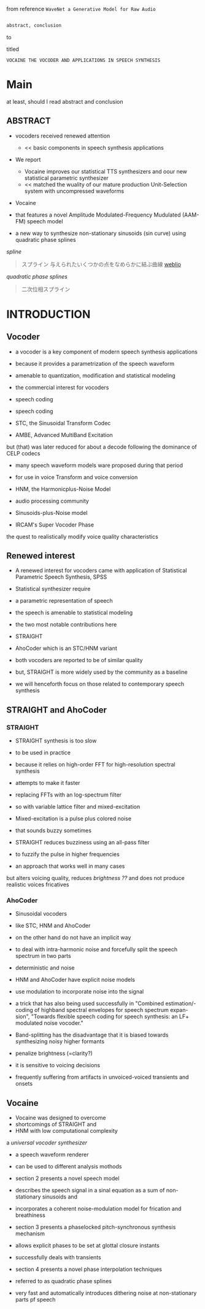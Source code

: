 from reference
`WaveNet a Generative Model for Raw Audio`

```md

abstract, conclusion

```

to

titled

`VOCAINE THE VOCODER AND APPLICATIONS IN SPEECH SYNTHESIS`

# Main

at least, should I read abstract and conclusion

## ABSTRACT
- vocoders received renewed attention
  - << basic components in speech synthesis applications

- We report
  - Vocaine improves our statistical TTS synthesizers and oour new statistical parametric synthesizer
  - << matched the wuality of our mature production Unit-Selection system with uncompressed waveforms

- Vocaine
 - that features a novel Amplitude Modulated-Frequency Mudulated (AAM-FM) speech model
 - a new way to synthesize non-stationary sinusoids (sin curve) using quadratic phase splines

*spline*

> スプライン 与えられたいくつかの点をなめらかに結ぶ曲線 [weblio](http://ejje.weblio.jp/content/spline)

*quadratic phase splines*

> 二次位相スプライン

# INTRODUCTION

## Vocoder

- a vocoder is a key component of modern speech synthesis applications
 - because it provides a parametrization of the speech waveform
 - amenable to quantization, modification and statistical modeling  

- the commercial interest for vocoders
 - speech coding

- speech coding
 - STC, the Sinusoidal Transform Codec
 - AMBE, Advanced MultiBand Excitation

but (that) was later reduced for about a decode following the dominance of CELP codecs

- many speech waveform models ware proposed during that period
 - for use in voice Transform and voice conversion
 - HNM, the Harmonicplus-Noise Model

- audio processing community
 - Sinusoids-plus-Noise model
 - IRCAM's Super Vocoder Phase

the quest to realistically modify voice quality characteristics

## Renewed interest

- A renewed interest for vocoders came with application of Statistical Parametric Speech Synthesis, SPSS

- Statistical synthesizer require
 - a parametric representation of speech
 - the speech is amenable to statistical modeling

- the two most notable contributions here
 - STRAIGHT
 - AhoCoder which is an STC/HNM variant
- both vocoders are reported to be of similar quality
 - but, STRAIGHT is more widely used by the community as a baseline

- we will henceforth focus on those related to contemporary speech synthesis

## STRAIGHT and AhoCoder

### STRAIGHT
- STRAIGHT synthesis is too slow
 - to be used in practice
 - because it relies on high-order FFT for high-resolution spectral synthesis

- attempts to make it faster
 - replacing FFTs with an log-spectrum filter
 - so with variable lattice filter and mixed-excitation

- Mixed-excitation is a pulse plus colored noise
 - that sounds buzzy sometimes

- STRAIGHT reduces buzziness using an all-pass filter
 - to fuzzify the pulse in higher frequencies
 - an approach that works well in many cases

but alters voicing quality, reduces *brightness ??* and does not produce realistic voices fricatives

### AhoCoder
- Sinusoidal vocoders
 - like STC, HNM and AhoCoder
 - on the other hand do not have an implicit way
 - to deal with intra-harmonic noise and forcefully split the speech spectrum in two parts
 - deterministic and noise

- HNM and AhoCoder have explicit noise models
 - use modulation to incorporate noise into the signal
 - a trick that has also being used successfully in "Combined estimation/- coding of highband spectral envelopes for speech spectrum expan- sion", "Towards flexible speech coding for speech synthesis: an LF+ modulated noise vocoder."

- Band-splitting has the disadvantage that it is biased towards synthesizing noisy higher formants
 - penalize brightness (=clarity?)
 - it is sensitive to voicing decisions
 - frequently suffering from artifacts in unvoiced-voiced transients and onsets

 ## Vocaine
 - Vocaine was designed to overcome
  - shortcomings of STRAIGHT and
  - HNM with low computational complexity

a *universal vocoder synthesizer*

- a speech waveform renderer
 - can be used to different analysis mothods

- section 2 presents a novel speech model
 - describes the speech signal in a sinal equation as a sum of non-stationary sinusoids and
 - incorporates a coherent noise-modulation model for frication and breathiness 
- section 3 presents a phaselocked pitch-synchronous synthesis mechanism
 - allows explicit phases to be set at glottal closure instants
 - successfully deals with transients
- section 4 presents a novel phase interpolation techniques
 - referred to as quadratic phase splines
 - very fast and automatically introduces dithering noise at non-stationary parts pf speech
